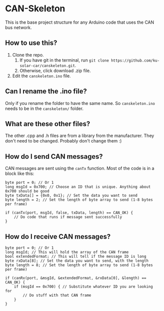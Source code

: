 # CAN-Skeleton

This is the base project structure for any Arduino code that uses the CAN bus network.

## How to use this?

1. Clone the repo.
    1. If you have git in the terminal, run `git clone https://github.com/ku-solar-car/canskeleton.git`.
    2. Otherwise, click download .zip file.
2. Edit the `canskeleton.ino` file.

## Can I rename the .ino file?

Only if you rename the folder to have the same name. So `canskeleton.ino` needs to be in the `canskeleton/` folder.

## What are these other files?

The other .cpp and .h files are from a library from the manufacturer. They don't need to be changed. Probably don't change them :)

## How do I send CAN messages?

CAN messages are sent using the `canTx` function. Most of the code is in a block like this:

```arduino
byte port = 0; // Or 1
long msgId = 0x700; // Choose an ID that is unique. Anything about 0x700 should be good
byte txData[] = {0x0, 0x1}; // Set the data you want to send
byte length = 2; // Set the length of byte array to send (1-8 bytes per frame)

if (canTx(port, msgId, false, txData, length) == CAN_OK) {
    // Do code that runs if message sent successfully
}
```

## How do I receive CAN messages?

```arduino
byte port = 0; // Or 1
long msgId; // This will hold the array of the CAN frame
bool extendedFormat; // This will tell if the message ID is long
byte rxData[8]; // Set the data you want to send, with the length
byte length = 8; // Set the length of byte array to send (1-8 bytes per frame)

if (canRx(port, &msgId, &extendedFormat, &rxData[0], &length) == CAN_OK) {
    if (msgId == 0x700) { // Substitute whatever ID you are looking for
        // Do stuff with that CAN frame
    }
}
```

